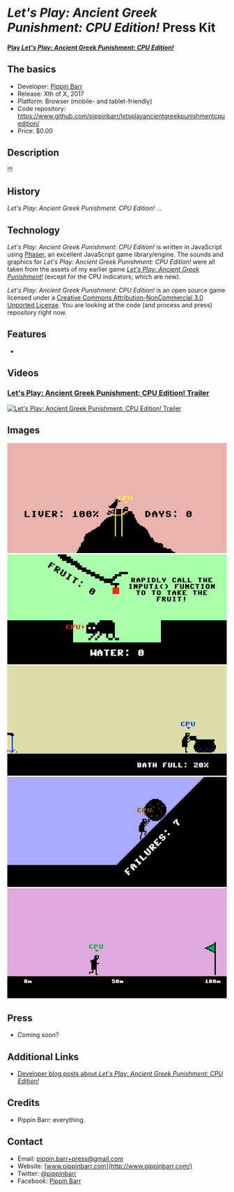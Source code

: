 # *Let's Play: Ancient Greek Punishment: CPU Edition!* Press Kit

#### [Play *Let's Play: Ancient Greek Punishment: CPU Edition!*](https://pippinbarr.github.io/letsplayancientgreekpunishmentcpuedition/)

## The basics

* Developer: [Pippin Barr](http://www.pippinbarr.com/)
* Release: Xth of X, 2017
* Platform: Browser (mobile- and tablet-friendly)
* Code repository: https://www.github.com/pippinbarr/letsplayancientgreekpunishmentcpuedition/
* Price: $0.00

## Description

!!!

## History

*Let's Play: Ancient Greek Punishment: CPU Edition!* ...

## Technology

*Let's Play: Ancient Greek Punishment: CPU Edition!* is written in JavaScript using [Phaser](http://www.phaser.io/), an excellent JavaScript game library/engine. The sounds and graphics for *Let's Play: Ancient Greek Punishment: CPU Edition!* were all taken from the assets of my earlier game [*Let's Play: Ancient Greek Punishment!*](https://www.pippinbarr.com/2011/12/30/lets-play-ancient-greek-punishment/) (except for the CPU indicators, which are new).

*Let's Play: Ancient Greek Punishment: CPU Edition!* is an open source game licensed under a [Creative Commons Attribution-NonCommercial 3.0 Unported License](http://creativecommons.org/licenses/by-nc/3.0/). You are looking at the code (and process and press) repository right now.

## Features

*

## Videos

### [Let's Play: Ancient Greek Punishment: CPU Edition! Trailer](https://www.youtube.com/watch?v=...)

[![Let's Play: Ancient Greek Punishment: CPU Edition! Trailer](https://img.youtube.com/vi/.../0.jpg)](https://www.youtube.com/watch?v=...)

## Images

![Prometheus](images/Prometheus.png) ![Tantalus](images/Tantalus.png) ![Danaids](images/Danaids.png) ![Sisyphus](images/Sisyphus.png) ![Zeno](images/Zeno.png)

## Press

* Coming soon?

## Additional Links

* [Developer blog posts about *Let's Play: Ancient Greek Punishment: CPU Edition!*](http://www.pippinbarr.com/tag/lets-play-ancient-greek-punishment-cpu-edition?order=asc)

## Credits

* Pippin Barr: everything.

## Contact

* Email: [pippin.barr+press@gmail.com](mailto:pippin.barr+press@gmail.com)
* Website: [www.pippinbarr.com](http://www.pippinbarr.com/)
* Twitter: [@pippinbarr](https://www.twitter.com/pippinbarr)
* Facebook: [Pippin Barr](http://www.facebook.com/pippin.barr)
